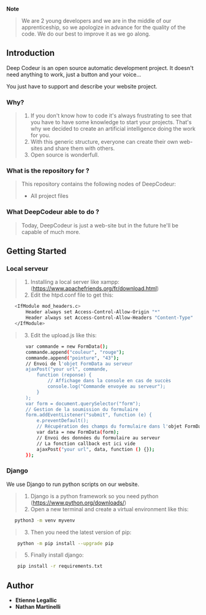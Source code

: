 **Note**
> We are 2 young developers and we are in the middle of our apprenticeship, so we apologize in advance for the quality of the code. We do our best to improve it as we go along.

## Introduction
Deep Codeur is an open source automatic development project. It doesn't need anything to work, just a button and your voice...

You just have to support and describe your website project.

### Why?

> 1. If you don't know how to code it's always frustrating to see that you have to have some knowledge to start your projects. That's why we decided to create an artificial intelligence doing the work for you.
> 2. With this generic structure, everyone can create their own web-sites and share them with others.
> 3. Open source is wonderfull.

### What is the repository for ?
> This repository contains the following nodes of DeepCodeur:
> - All project files

### What DeepCodeur able to do ?
> Today, DeepCodeur is just a web-site but in the future he'll be capable of much more.

## Getting Started
 ### Local serveur
 > 1. Installing a local server like xampp: (https://www.apachefriends.org/fr/download.html)
 > 2. Edit the htpd.conf file to get this:
 ```sh
    <IfModule mod_headers.c>
        Header always set Access-Control-Allow-Origin "*"
        Header always set Access-Control-Allow-Headers "Content-Type"
    </IfModule>
 ```
 > 3. Edit the upload.js like this:
 ```sh
        var commande = new FormData();
        commande.append("couleur", "rouge");
        commande.append("pointure", "43");
        // Envoi de l'objet FormData au serveur
        ajaxPost("your url", commande,
            function (reponse) {
                // Affichage dans la console en cas de succès
                console.log("Commande envoyée au serveur");
            }
        );
        var form = document.querySelector("form");
        // Gestion de la soumission du formulaire
        form.addEventListener("submit", function (e) {
            e.preventDefault();
            // Récupération des champs du formulaire dans l'objet FormData
            var data = new FormData(form);
            // Envoi des données du formulaire au serveur
            // La fonction callback est ici vide
            ajaxPost("your url", data, function () {});
        });
 ```

 ### Django
 We use Django to run python scripts on our website.
 > 1. Django is a python framework so you need python (https://www.python.org/downloads/)
 > 2. Open a new terminal and create a virtual environment like this:
 ```sh
    python3 -m venv myvenv
  ```
> 3. Then you need the latest version of pip:
```sh
    python -m pip install --upgrade pip
```
> 5. Finally install django:
```sh
    pip install -r requirements.txt
```
## Author
- **Etienne Legallic**
- **Nathan Martinelli**